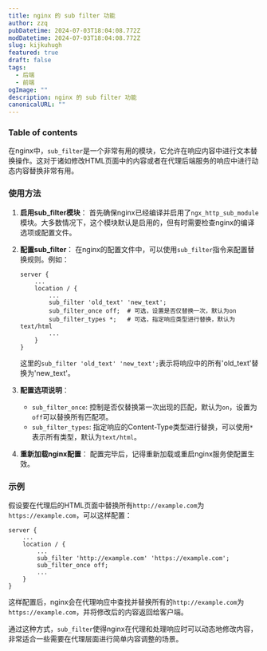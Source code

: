 ```yaml
---
title: nginx 的 sub filter 功能
author: zzq
pubDatetime: 2024-07-03T18:04:08.772Z
modDatetime: 2024-07-03T18:04:08.772Z
slug: kijkuhugh
featured: true
draft: false
tags:
  - 后端
  - 前端
ogImage: ""
description: nginx 的 sub filter 功能
canonicalURL: ""
---
```


### Table of contents

在nginx中，`sub_filter`是一个非常有用的模块，它允许在响应内容中进行文本替换操作。这对于诸如修改HTML页面中的内容或者在代理后端服务的响应中进行动态内容替换非常有用。

### 使用方法

1. **启用sub_filter模块**：
   首先确保nginx已经编译并启用了`ngx_http_sub_module`模块。大多数情况下，这个模块默认是启用的，但有时需要检查nginx的编译选项或配置文件。

2. **配置sub_filter**：
   在nginx的配置文件中，可以使用`sub_filter`指令来配置替换规则。例如：

   ```nginx
   server {
       ...
       location / {
           ...
           sub_filter 'old_text' 'new_text';
           sub_filter_once off;  # 可选，设置是否仅替换一次，默认为on
           sub_filter_types *;   # 可选，指定响应类型进行替换，默认为text/html
           ...
       }
   }
   ```

   这里的`sub_filter 'old_text' 'new_text';`表示将响应中的所有'old_text'替换为'new_text'。

3. **配置选项说明**：

   - `sub_filter_once`: 控制是否仅替换第一次出现的匹配，默认为`on`，设置为`off`可以替换所有匹配项。
   - `sub_filter_types`: 指定响应的Content-Type类型进行替换，可以使用`*`表示所有类型，默认为`text/html`。

4. **重新加载nginx配置**：
   配置完毕后，记得重新加载或重启nginx服务使配置生效。

### 示例

假设要在代理后的HTML页面中替换所有`http://example.com`为`https://example.com`，可以这样配置：

```nginx
server {
    ...
    location / {
        ...
        sub_filter 'http://example.com' 'https://example.com';
        sub_filter_once off;
        ...
    }
}
```

这样配置后，nginx会在代理响应中查找并替换所有的`http://example.com`为`https://example.com`，并将修改后的内容返回给客户端。

通过这种方式，`sub_filter`使得nginx在代理和处理响应时可以动态地修改内容，非常适合一些需要在代理层面进行简单内容调整的场景。
